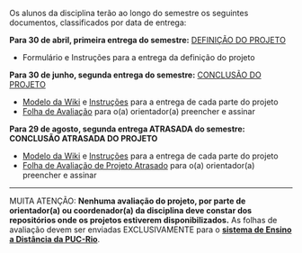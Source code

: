 Os alunos da disciplina terão ao longo do semestre os seguintes documentos, classificados por data de entrega:

**Para 30 de abril, primeira entrega do semestre:** [DEFINIÇÃO DO PROJETO](https://github.com/siecken/inf2102-PUC.Rio/wiki/DEFINI%C3%87%C3%83O-DO-PROJETO)
* Formulário e Instruções para a entrega da definição do projeto

**Para 30 de junho, segunda entrega do semestre:** [CONCLUSÃO DO PROJETO](https://drive.google.com/drive/folders/1pMgVnewhF8tJxvvgHdOi5-S_pV5vW-5C?usp=drive_link)
* [Modelo da Wiki](https://github.com/siecken/inf2102-PUC.Rio/wiki/Modelo-Estrutural-para-Wiki-do-Projeto) e [Instruções](https://docs.google.com/document/d/1bTIlWAB38kKnpTn1WoUASV3_a9MFFTWg) para a entrega de cada parte do projeto
* [Folha de Avaliação](https://drive.google.com/drive/folders/1kkzdOvG5zDMcX7j6gD8PZoLlFbLuv837?usp=drive_link) para o(a) orientador(a) preencher e assinar

**Para 29 de agosto, segunda entrega ATRASADA do semestre: CONCLUSÃO ATRASADA DO PROJETO**
* [Modelo da Wiki](https://github.com/siecken/inf2102-PUC.Rio/wiki/Modelo-Estrutural-para-Wiki-do-Projeto) e [Instruções](https://docs.google.com/document/d/1bTIlWAB38kKnpTn1WoUASV3_a9MFFTWg) para a entrega de cada parte do projeto
* [Folha de Avaliação de Projeto Atrasado](https://drive.google.com/file/d/1v9pLSO2WgVck83EU2HE2iH7JoC2PahCQ/view?usp=drive_link) para o(a) orientador(a) preencher e assinar

***

MUITA ATENÇÃO: **Nenhuma avaliação do projeto, por parte de orientador(a) ou coordenador(a) da disciplina deve constar dos repositórios onde os projetos estiverem disponibilizados.** As folhas de avaliação devem ser enviadas EXCLUSIVAMENTE para o [**sistema de Ensino a Distância da PUC-Rio**](https://ead.puc-rio.br/).